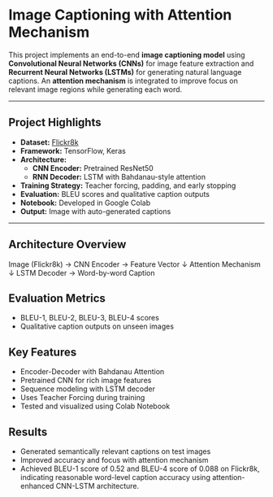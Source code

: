 #  Image Captioning with Attention Mechanism

This project implements an end-to-end **image captioning model** using **Convolutional Neural Networks (CNNs)** for image feature extraction and **Recurrent Neural Networks (LSTMs)** for generating natural language captions. An **attention mechanism** is integrated to improve focus on relevant image regions while generating each word.

---

##  Project Highlights

- **Dataset:** [Flickr8k](https://www.kaggle.com/datasets/adityajn105/flickr8k)
- **Framework:** TensorFlow, Keras
- **Architecture:**
  - **CNN Encoder:** Pretrained ResNet50
  - **RNN Decoder:** LSTM with Bahdanau-style attention
- **Training Strategy:** Teacher forcing, padding, and early stopping
- **Evaluation:** BLEU scores and qualitative caption outputs
- **Notebook:** Developed in Google Colab
- **Output:** Image with auto-generated captions

---

##  Architecture Overview

Image (Flickr8k) → CNN Encoder → Feature Vector
↓
Attention Mechanism
↓
LSTM Decoder → Word-by-word Caption

## Evaluation Metrics
- BLEU-1, BLEU-2, BLEU-3, BLEU-4 scores
- Qualitative caption outputs on unseen images

##  Key Features
- Encoder-Decoder with Bahdanau Attention
- Pretrained CNN for rich image features
- Sequence modeling with LSTM decoder
- Uses Teacher Forcing during training
- Tested and visualized using Colab Notebook

## Results
- Generated semantically relevant captions on test images
- Improved accuracy and focus with attention mechanism
- Achieved BLEU-1 score of 0.52 and BLEU-4 score of 0.088 on Flickr8k, indicating reasonable word-level caption accuracy using attention-enhanced CNN-LSTM architecture.

